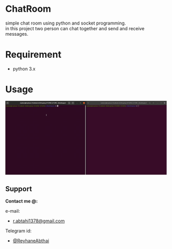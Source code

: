# ChatRoom
simple chat room using python and socket programming.  
in this project two person can chat together and send and receive messages.  
# Requirement
* python 3.x
# Usage
![see example gif here](example.gif)  
## Support

**Contact me @:**

e-mail:

* r.abtahi1378@gmail.com

Telegram id:

* [@ReyhaneAbthai](https://t.me/ReyhaneAbtahi)
